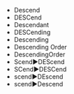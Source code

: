 ﻿- Descend
- DESCend
- Descendant
- DESCending
- Descending
- Descending Order
- DescendingOrder
- Scend▶️DEScend
- SCend▶️DESCend
- scend▶️DEscend
- scend▶️Descend
